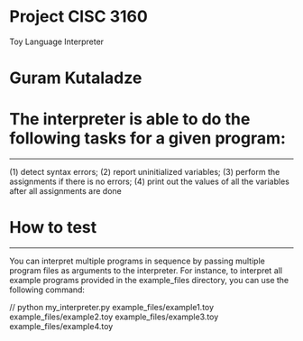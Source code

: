 # Project CISC 3160 
Toy Language Interpreter
# Guram Kutaladze

#  The interpreter is able to do the following tasks for a given program:
--------------------------------------------------------------
(1) detect syntax errors;
(2) report uninitialized variables;
(3) perform the assignments if there is no errors;
(4) print out the values of all the variables after all assignments are done

# How to test
--------------
You can interpret multiple programs in sequence by passing multiple program files as arguments to the interpreter. For instance, to interpret all example programs provided in the example_files directory, you can use the following command:

// python my_interpreter.py example_files/example1.toy example_files/example2.toy example_files/example3.toy example_files/example4.toy 
